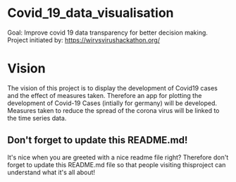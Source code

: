 # Covid_19_data_visualisation
Goal: Improve covid 19 data transparency for better decision making. <br>
Project initiated by: https://wirvsvirushackathon.org/

# Vision
The vision of this project is to display the development of Covid19 cases and the effect of measures taken.
Therefore an app for plotting the development of Covid-19 Cases (intially for germany) will be developed.
Measures taken to reduce the spread of the corona virus will be linked to the time series data.

## Don't forget to update this README.md!

It's nice when you are greeted with a nice readme file right? Therefore don't forget to update this README.md file so that people visiting thisproject can understand what it's all about!
